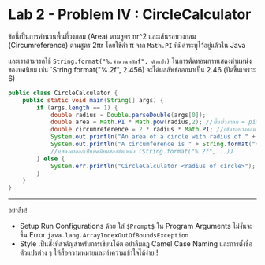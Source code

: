 # Lab 2 - Problem IV : CircleCalculator

ข้อนี้เป็นการคำนวนพื้นที่วงกลม (Area) ตามสูตร πr^2 และเส้นรอบวงกลม (Circumreference) ตามสูตร 2πr โดยใช้ค่า π จาก `Math.PI` ที่มีค่าระบุไว้อยู่แล้วใน Java

และเราสามารถใช้ `String.format("%.จำนวนหลักf", ตัวแปร)` ในการตัดทอนการแสดงตำแหน่งของทศนิยม เช่น `String.format("%.2f", 2.456) จะได้ผลลัพธ์ออกมาเป็น 2.46 (ปัดขึ้นเพราะ 6)


```java
public class CircleCalculator {
    public static void main(String[] args) {
        if (args.length == 1) {
            double radius = Double.parseDouble(args[0]);
            double area = Math.PI * Math.pow(radius,2); //พื้นที่วงกลม = pi*radius^2
            double circumreference = 2 * radius * Math.PI; //เส้นรอบวงกลม = 2*pi*radius
            System.out.println("An area of a circle with radius of " + args[0] + " is " + String.format("%.2f", area));
            System.out.println("A circumference is " + String.format("%.2f", circumreference));
            //แสดงค่าออกเป็นทศนิยมสองตำแหน่ง (String.format("%.2f",...))
        } else {
            System.err.println("CircleCalculator <radius of circle>");
        }
    }
}
```
---
อย่าลืม!
- Setup Run Configurations ด้วย ใส่ `$Prompt$` ใน Program Arguments ไม่งั้นจะขึ้น Error `java.lang.ArrayIndexOutOfBoundsException`
- Style เป็นสิ่งที่สำคัญสำหรับการเขียนโค้ต อย่าลืมกฎ Camel Case Naming และการตั้งชื่อตัวแปรต่าง ๆ ให้สื่อความหมายและทำความเข้าใจได้ง่าย !
